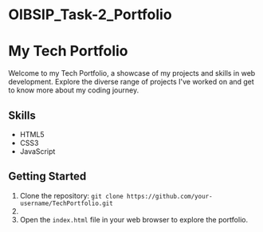 # OIBSIP_Task-2_Portfolio

# My Tech Portfolio

Welcome to my Tech Portfolio, a showcase of my projects and skills in web development. Explore the diverse range of projects I've worked on and get to know more about my coding journey.

## Skills

- HTML5
- CSS3
- JavaScript

## Getting Started

1. Clone the repository: `git clone https://github.com/your-username/TechPortfolio.git`
2. 
3. Open the `index.html` file in your web browser to explore the portfolio.



